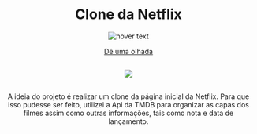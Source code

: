 <h1 align='center'>Clone da Netflix</h1>

<p align="center">
  <img src="https://github.com/juliolecy/Netflix-clone/blob/master/perfil.png" width="max-content" title="hover text">
</p>


<div align='center'>
<a target='_blank' href='https://jlins-netflixclone.netlify.app'>Dê uma olhada</a>
</div>

##

<div  align="center">

  <a>
    <img src="https://skillicons.dev/icons?i=react,js,html,css,nodejs" />
  </a>
  
  ##
  
  <p align="center">
  A ideia do projeto é realizar um clone da página inicial da Netflix. Para que isso pudesse
  ser feito, utilizei a Api da TMDB para organizar as capas dos filmes assim como outras informações,
  tais como nota e data de lançamento.
</p>

</div>
